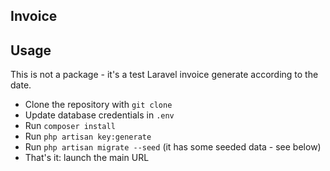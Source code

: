 ## Invoice


## Usage

This is not a package - it's a test Laravel invoice generate according to the date.

- Clone the repository with `git clone`
- Update database credentials in `.env` 
- Run `composer install`
- Run `php artisan key:generate`
- Run `php artisan migrate --seed` (it has some seeded data - see below)
- That's it: launch the main URL 


